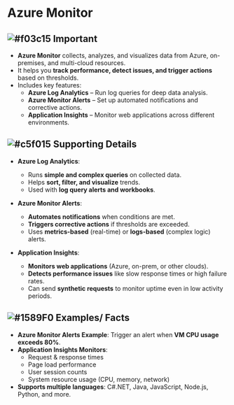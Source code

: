 # Azure Monitor

![#f03c15](https://placehold.co/15x15/f03c15/f03c15.png) **Important**
---
- **Azure Monitor** collects, analyzes, and visualizes data from Azure, on-premises, and multi-cloud resources.
- It helps you **track performance, detect issues, and trigger actions** based on thresholds.
- Includes key features:
  - **Azure Log Analytics** – Run log queries for deep data analysis.
  - **Azure Monitor Alerts** – Set up automated notifications and corrective actions.
  - **Application Insights** – Monitor web applications across different environments.

![#c5f015](https://placehold.co/15x15/c5f015/c5f015.png) **Supporting Details**
---
- **Azure Log Analytics**:
  - Runs **simple and complex queries** on collected data.
  - Helps **sort, filter, and visualize** trends.
  - Used with **log query alerts and workbooks**.
  
- **Azure Monitor Alerts**:
  - **Automates notifications** when conditions are met.
  - **Triggers corrective actions** if thresholds are exceeded.
  - Uses **metrics-based** (real-time) or **logs-based** (complex logic) alerts.
  
- **Application Insights**:
  - **Monitors web applications** (Azure, on-prem, or other clouds).
  - **Detects performance issues** like slow response times or high failure rates.
  - Can send **synthetic requests** to monitor uptime even in low activity periods.

![#1589F0](https://placehold.co/15x15/1589F0/1589F0.png) **Examples/ Facts**
---
- **Azure Monitor Alerts Example**: Trigger an alert when **VM CPU usage exceeds 80%**.
- **Application Insights Monitors**:
  - Request & response times
  - Page load performance
  - User session counts
  - System resource usage (CPU, memory, network)
- **Supports multiple languages**: C#.NET, Java, JavaScript, Node.js, Python, and more.
